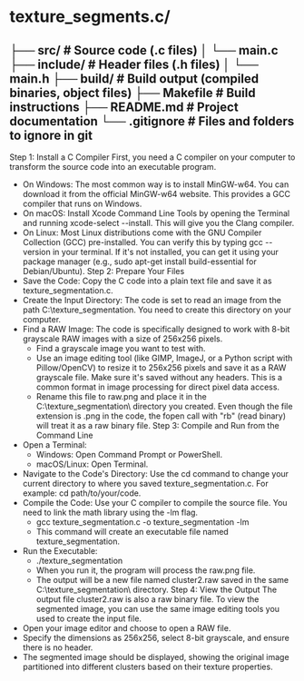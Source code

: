 # texture_segments.c/


├── src/            # Source code (.c files)
│   └── main.c
├── include/        # Header files (.h files)
│   └── main.h
├── build/          # Build output (compiled binaries, object files)
├── Makefile        # Build instructions
├── README.md       # Project documentation
└── .gitignore      # Files and folders to ignore in git
-------------

Step 1: Install a C Compiler
First, you need a C compiler on your computer to transform the source code into an executable program.
 * On Windows: The most common way is to install MinGW-w64. You can download it from the official MinGW-w64 website. This provides a GCC compiler that runs on Windows.
 * On macOS: Install Xcode Command Line Tools by opening the Terminal and running xcode-select --install. This will give you the Clang compiler.
 * On Linux: Most Linux distributions come with the GNU Compiler Collection (GCC) pre-installed. You can verify this by typing gcc --version in your terminal. If it's not installed, you can get it using your package manager (e.g., sudo apt-get install build-essential for Debian/Ubuntu).
Step 2: Prepare Your Files
 * Save the Code: Copy the C code into a plain text file and save it as texture_segmentation.c.
 * Create the Input Directory: The code is set to read an image from the path C:\texture_segmentation\. You need to create this directory on your computer.
 * Find a RAW Image: The code is specifically designed to work with 8-bit grayscale RAW images with a size of 256x256 pixels.
   * Find a grayscale image you want to test with.
   * Use an image editing tool (like GIMP, ImageJ, or a Python script with Pillow/OpenCV) to resize it to 256x256 pixels and save it as a RAW grayscale file. Make sure it's saved without any headers. This is a common format in image processing for direct pixel data access.
   * Rename this file to raw.png and place it in the C:\texture_segmentation\ directory you created. Even though the file extension is .png in the code, the fopen call with "rb" (read binary) will treat it as a raw binary file.
Step 3: Compile and Run from the Command Line
 * Open a Terminal:
   * Windows: Open Command Prompt or PowerShell.
   * macOS/Linux: Open Terminal.
 * Navigate to the Code's Directory: Use the cd command to change your current directory to where you saved texture_segmentation.c. For example: cd path/to/your/code.
 * Compile the Code: Use your C compiler to compile the source file. You need to link the math library using the -lm flag.
   * gcc texture_segmentation.c -o texture_segmentation -lm
   * This command will create an executable file named texture_segmentation.
 * Run the Executable:
   * ./texture_segmentation
   * When you run it, the program will process the raw.png file.
   * The output will be a new file named cluster2.raw saved in the same C:\texture_segmentation\ directory.
Step 4: View the Output
The output file cluster2.raw is also a raw binary file. To view the segmented image, you can use the same image editing tools you used to create the input file.
 * Open your image editor and choose to open a RAW file.
 * Specify the dimensions as 256x256, select 8-bit grayscale, and ensure there is no header.
 * The segmented image should be displayed, showing the original image partitioned into different clusters based on their texture properties.
